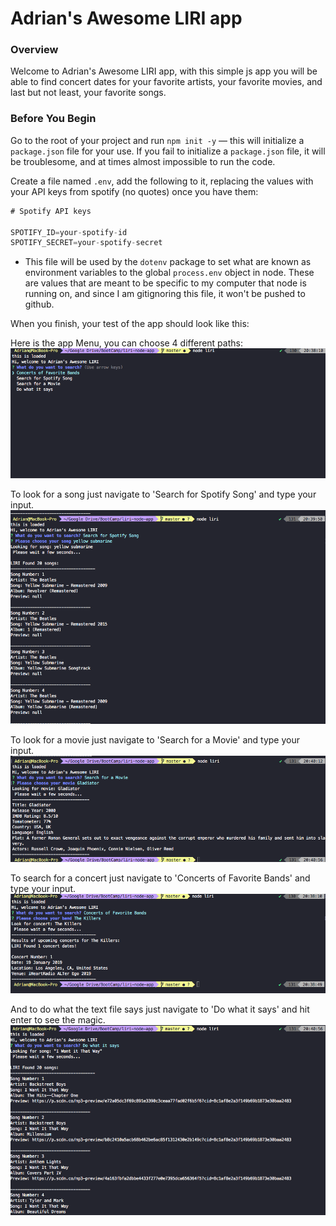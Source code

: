 # Adrian's Awesome LIRI app

### Overview

Welcome to Adrian's Awesome LIRI app, with this simple js app you will be able to find concert dates for your favorite artists, your favorite movies, and last but not least, your favorite songs.

### Before You Begin

Go to the root of your project and run `npm init -y` &mdash; this will initialize a `package.json` file for your use. If you fail to initialize a `package.json` file, it will be troublesome, and at times almost impossible to run the code.

Create a file named `.env`, add the following to it, replacing the values with your API keys from spotify (no quotes) once you have them:

```js
# Spotify API keys

SPOTIFY_ID=your-spotify-id
SPOTIFY_SECRET=your-spotify-secret
```

- This file will be used by the `dotenv` package to set what are known as environment variables to the global `process.env` object in node. These are values that are meant to be specific to my computer that node is running on, and since I am gitignoring this file, it won't be pushed to github.

When you finish, your test of the app should look like this:

Here is the app Menu, you can choose 4 different paths:
![Image of songs](https://github.com/adriansg85/liri-node-app/blob/master/images/menu.png)

To look for a song just navigate to 'Search for Spotify Song' and type your input.
![Image of songs](https://github.com/adriansg85/liri-node-app/blob/master/images/song.png)

To look for a movie just navigate to 'Search for a Movie' and type your input.
![Image of movies](https://github.com/adriansg85/liri-node-app/blob/master/images/movie.png)

To search for a concert just navigate to 'Concerts of Favorite Bands' and type your input.
![Image of concerts](https://github.com/adriansg85/liri-node-app/blob/master/images/concerts.png)

And to do what the text file says just navigate to 'Do what it says' and hit enter to see the magic.
![Image of random text](https://github.com/adriansg85/liri-node-app/blob/master/images/dowhat.png)
